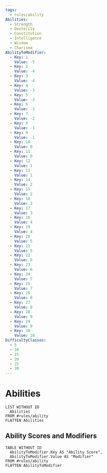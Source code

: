```yaml
---
tags:
  - rules/ability
Abilities:
  - Strength
  - Dexterity
  - Constitution
  - Intelligence
  - Wisdom
  - Charisma
AbilityToModifier:
  - Key: 1
    Value: -5
  - Key: 2
    Value: -4
  - Key: 3
    Value: -4
  - Key: 4
    Value: -3
  - Key: 5
    Value: -3
  - Key: 6
    Value: -2
  - Key: 7
    Value: -2
  - Key: 8
    Value: -1
  - Key: 9
    Value: -1
  - Key: 10
    Value: 0
  - Key: 11
    Value: 0
  - Key: 12
    Value: 1
  - Key: 13
    Value: 1
  - Key: 14
    Value: 2
  - Key: 15
    Value: 2
  - Key: 16
    Value: 3
  - Key: 17
    Value: 3
  - Key: 18
    Value: 4
  - Key: 19
    Value: 4
  - Key: 20
    Value: 5
  - Key: 21
    Value: 5
  - Key: 22
    Value: 6
  - Key: 23
    Value: 6
  - Key: 24
    Value: 7
  - Key: 25
    Value: 7
  - Key: 26
    Value: 8
  - Key: 27
    Value: 8
  - Key: 28
    Value: 9
  - Key: 29
    Value: 9
  - Key: 30
    Value: 10
DifficultyClasses:
  - 5
  - 10
  - 15
  - 20
  - 25
  - 30
---
```


# Abilities

```dataview
LIST WITHOUT ID
  Abilities
FROM #rules/ability
FLATTEN Abilities
```

## Ability Scores and Modifiers

```dataview
TABLE WITHOUT ID
  AbilityToModifier.Key AS "Ability Score",
  AbilityToModifier.Value AS "Modifier"
FROM #rules/ability
FLATTEN AbilityToModifier
```
